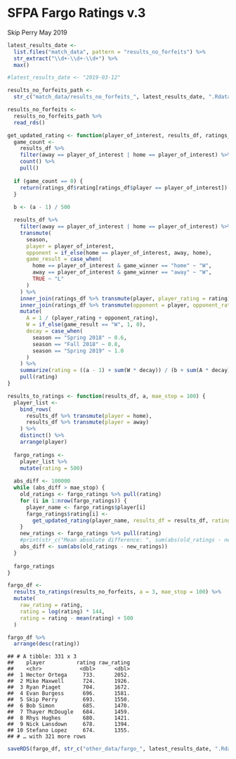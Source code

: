 SFPA Fargo Ratings v.3
================
Skip Perry
May 2019

``` r
latest_results_date <- 
  list.files("match_data", pattern = "results_no_forfeits") %>% 
  str_extract("\\d+-\\d+-\\d+") %>% 
  max()

#latest_results_date <- "2019-03-12"

results_no_forfeits_path <-
  str_c("match_data/results_no_forfeits_", latest_results_date, ".Rdata")

results_no_forfeits <- 
  results_no_forfeits_path %>% 
  read_rds()

get_updated_rating <- function(player_of_interest, results_df, ratings_df, a) {
  game_count <- 
    results_df %>% 
    filter(away == player_of_interest | home == player_of_interest) %>% 
    count() %>% 
    pull()
  
  if (game_count == 0) {
    return(ratings_df$rating[ratings_df$player == player_of_interest])
  }
  
  b <- (a - 1) / 500

  results_df %>% 
    filter(away == player_of_interest | home == player_of_interest) %>% 
    transmute(
      season,
      player = player_of_interest,
      opponent = if_else(home == player_of_interest, away, home),
      game_result = case_when(
        home == player_of_interest & game_winner == "home" ~ "W",
        away == player_of_interest & game_winner == "away" ~ "W",
        TRUE ~ "L"
      )
    ) %>% 
    inner_join(ratings_df %>% transmute(player, player_rating = rating), by = "player") %>% 
    inner_join(ratings_df %>% transmute(opponent = player, opponent_rating = rating), by = "opponent") %>% 
    mutate(
      A = 1 / (player_rating + opponent_rating),
      W = if_else(game_result == "W", 1, 0),
      decay = case_when(
        season == "Spring 2018" ~ 0.6,
        season == "Fall 2018" ~ 0.8,
        season == "Spring 2019" ~ 1.0
      )
    ) %>% 
    summarize(rating = ((a - 1) + sum(W * decay)) / (b + sum(A * decay))) %>% 
    pull(rating)
}

results_to_ratings <- function(results_df, a, mae_stop = 100) {
  player_list <- 
    bind_rows(
      results_df %>% transmute(player = home), 
      results_df %>% transmute(player = away)
    ) %>% 
    distinct() %>% 
    arrange(player)
  
  fargo_ratings <- 
    player_list %>% 
    mutate(rating = 500)
  
  abs_diff <- 100000
  while (abs_diff > mae_stop) {
    old_ratings <- fargo_ratings %>% pull(rating)
    for (i in 1:nrow(fargo_ratings)) {
      player_name <- fargo_ratings$player[i]
      fargo_ratings$rating[i] <- 
        get_updated_rating(player_name, results_df = results_df, ratings_df = fargo_ratings, a = a)
    }
    new_ratings <- fargo_ratings %>% pull(rating)
    #print(str_c("Mean absolute difference: ", sum(abs(old_ratings - new_ratings))))
    abs_diff <- sum(abs(old_ratings - new_ratings))
  }
  
  fargo_ratings
}

fargo_df <- 
  results_to_ratings(results_no_forfeits, a = 3, mae_stop = 100) %>% 
  mutate(
    raw_rating = rating,
    rating = log(rating) * 144,
    rating = rating - mean(rating) + 500
  )

fargo_df %>% 
  arrange(desc(rating))
```

    ## # A tibble: 331 x 3
    ##    player          rating raw_rating
    ##    <chr>            <dbl>      <dbl>
    ##  1 Hector Ortega     733.      2052.
    ##  2 Mike Maxwell      724.      1926.
    ##  3 Ryan Piaget       704.      1672.
    ##  4 Evan Burgess      696.      1581.
    ##  5 Skip Perry        693.      1550.
    ##  6 Bob Simon         685.      1470.
    ##  7 Thayer McDougle   684.      1459.
    ##  8 Rhys Hughes       680.      1421.
    ##  9 Nick Lansdown     678.      1394.
    ## 10 Stefano Lopez     674.      1355.
    ## # … with 321 more rows

``` r
saveRDS(fargo_df, str_c("other_data/fargo_", latest_results_date, ".Rdata"))
```
